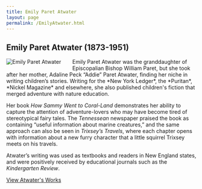 ```yaml
---
title: Emily Paret Atwater
layout: page
permalink: /EmilyAtwater.html
---
```

## Emily Paret Atwater (1873-1951)
<div style="float: left;padding-right: 30px;padding-bottom: 15px;"><img src="https://wlcb.github.io/archive/assets/img/EmilyAtwater.jpg" alt="Emily Paret Atwater"></div>
Emily Paret Atwater was the granddaughter of Episcopalian Bishop William Paret, but she took after her mother, Adaline Peck “Addie” Paret Atwater, finding her niche in writing children’s stories. Writing for the *New York Ledger*, the *Puritan*, *Nickel Magazine* and elsewhere, she also published children's fiction that merged adventure with nature education. 

Her book *How Sammy Went to Coral-Land* demonstrates her ability to capture the attention of adventure-lovers who may have become tired of stereotypical fairy tales. The *Tennessean* newspaper praised the book as containing “useful information about marine creatures,” and the same approach can also be seen in *Trixsey’s Travels*, where each chapter opens with information about a new furry character that a little squirrel Trixsey meets on his travels.

Atwater’s writing was used as textbooks and readers in New England states, and were positively received by educational journals such as the *Kindergarten Review*.

[View Atwater's Works](https://wlcb.github.io/archive/browse.html#atwater)